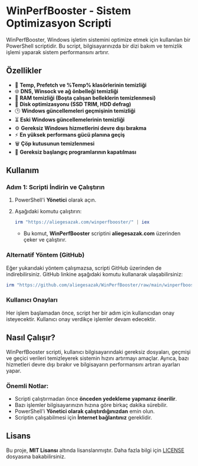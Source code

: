 # WinPerfBooster - Sistem Optimizasyon Scripti

WinPerfBooster, Windows işletim sistemini optimize etmek için kullanılan bir PowerShell scriptidir. Bu script, bilgisayarınızda bir dizi bakım ve temizlik işlemi yaparak sistem performansını artırır.

## Özellikler

- 🧹 **Temp, Prefetch ve %Temp% klasörlerinin temizliği**
- 🌐 **DNS, Winsock ve ağ önbelleği temizliği**
- 🧠 **RAM temizliği (Boşta çalışan belleklerin temizlenmesi)**
- 💾 **Disk optimizasyonu (SSD TRIM, HDD defrag)**
- 🕒 **Windows güncellemeleri geçmişinin temizliği**
- ⏳ **Eski Windows güncellemelerinin temizliği**
- ⚙️ **Gereksiz Windows hizmetlerini devre dışı bırakma**
- ⚡ **En yüksek performans gücü planına geçiş**
- 🗑️ **Çöp kutusunun temizlenmesi**
- 🚫 **Gereksiz başlangıç programlarının kapatılması**

## Kullanım

### **Adım 1: Scripti İndirin ve Çalıştırın**

1. PowerShell'i **Yönetici** olarak açın.
2. Aşağıdaki komutu çalıştırın:

   ```powershell
   irm "https://aliegesazak.com/winperfbooster/" | iex
   ```

   - Bu komut, **WinPerfBooster** scriptini **aliegesazak.com** üzerinden çeker ve çalıştırır.

### **Alternatif Yöntem (GitHub)**

Eğer yukarıdaki yöntem çalışmazsa, scripti GitHub üzerinden de indirebilirsiniz. GitHub linkine aşağıdaki komutu kullanarak ulaşabilirsiniz:

```powershell
irm "https://github.com/aliegesazak/WinPerfBooster/raw/main/winperfbooster.ps1" | iex
```

### **Kullanıcı Onayları**

Her işlem başlamadan önce, script her bir adım için kullanıcıdan onay isteyecektir. Kullanıcı onay verdikçe işlemler devam edecektir.

## Nasıl Çalışır?

WinPerfBooster scripti, kullanıcı bilgisayarındaki gereksiz dosyaları, geçmişi ve geçici verileri temizleyerek sistemin hızını artırmayı amaçlar. Ayrıca, bazı hizmetleri devre dışı bırakır ve bilgisayarın performansını artıran ayarları yapar.

### **Önemli Notlar:**
- Scripti çalıştırmadan önce **önceden yedekleme yapmanız önerilir**.
- Bazı işlemler bilgisayarınızın hızına göre birkaç dakika sürebilir.
- PowerShell'i **Yönetici olarak çalıştırdığınızdan** emin olun.
- Scriptin çalışabilmesi için **İnternet bağlantınız** gereklidir.

## Lisans

Bu proje, **MIT Lisansı** altında lisanslanmıştır. Daha fazla bilgi için [LICENSE](LICENSE) dosyasına bakabilirsiniz.

